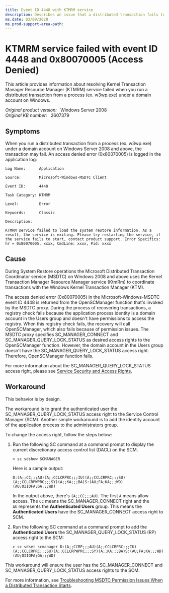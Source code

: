 ```yaml
---
title: Event ID 4448 with KTMRM service
description: Describes an issue that a distributed transaction fails to run from a process (ex. w3wp.exe) under a domain account on Windows Server 2008 and above. Provides a workaround.
ms.date: 03/09/2020
ms.prod-support-area-path:
---
```

# KTMRM service failed with event ID 4448 and 0x80070005 (Access Denied)

This article provides information about resolving Kernel Transaction Manager Resource Manager (KTMRM) service failed when you run a distributed transaction from a process (ex. w3wp.exe) under a domain account on Windows.

_Original product version:_ &nbsp; Windows Server 2008  
_Original KB number:_ &nbsp; 2607379

## Symptoms

When you run a distributed transaction from a process (ex. w3wp.exe) under a domain account on Windows Server 2008 and above, the transaction may fail. An access denied error (0x80070005) is logged in the application log:

```console
Log Name:      Application

Source:        Microsoft-Windows-MSDTC Client

Event ID:      4448

Task Category: KTMRM

Level:         Error

Keywords:      Classic

Description:

KTMRM service failed to load the system restore information. As a result, the service is exiting. Please try restarting the service, if the service fails to start, contact product support. Error Specifics: hr = 0x80070005, xxxx, CmdLine: xxxx, Pid: xxxx
```

## Cause

During System Restore operations the Microsoft Distributed Transaction Coordinator service (MSDTC) on Windows 2008 and above uses the Kernel Transaction Manager Resource Manager service (KtmRm) to coordinate transactions with the Windows Kernel Transaction Manager (KTM).

The access denied error (0x80070005) in the Microsoft-Windows-MSDTC event ID 4448 is returned from the OpenSCManager function that's invoked by the MSDTC proxy. During the process of recovering transactions, a registry check fails because the application process identity is a domain account in the Users group and doesn't have permissions to access the registry. When this registry check fails, the recovery will call OpenSCManager, which also fails because of permission issues. The MSDTC proxy specifies SC_MANAGER_CONNECT and SC_MANAGER_QUERY_LOCK_STATUS as desired access rights to the OpenSCManager function. However, the domain account in the Users group doesn't have the SC_MANAGER_QUERY_LOCK_STATUS access right. Therefore, OpenSCManager function fails.

For more information about the SC_MANAGER_QUERY_LOCK_STATUS access right, please see [Service Security and Access Rights](https://docs.microsoft.com/windows/win32/services/service-security-and-access-rights?redirectedfrom=MSDN#access_rights_for_the_service_control_manager).

## Workaround

This behavior is by design.

The workaround is to grant the authenticated user the SC_MANAGER_QUERY_LOCK_STATUS access right to the Service Control Manager (SCM). Another simple workaround is to add the identity account of the application process to the administrators group.

To change the access right, follow the steps below:

1. Run the following SC command at a command prompt to display the current discretionary access control list (DACL) on the SCM.

    ```console
    > sc sdshow SCMANAGER
    ```

    Here is a sample output:

    ```console
    D:(A;;CC;;;AU)(A;;CCLCRPRC;;;IU)(A;;CCLCRPRC;;;SU)(A;;CCLCRPWPRC;;;SY)(A;;KA;;;BA)S:(AU;FA;KA;;;WD)(AU;OIIOFA;GA;;;WD)
    ```

    In the output above, there's `(A;;CC;;;AU)`. The first `A` means allow access. The `CC` means the SC_MANAGER_CONNECT right and the `AU` represents the **Authenticated Users** group. This means the **Authenticated Users** have the SC_MANAGER_CONNECT access right to SCM.

2. Run the following SC command at a command prompt to add the **Authenticated Users** the SC_MANAGER_QUERY_LOCK_STATUS (RP) access right to the SCM:

    ```console
    > sc sdset scmanager D:(A;;CCRP;;;AU)(A;;CCLCRPRC;;;IU)(A;;CCLCRPRC;;;SU)(A;;CCLCRPWPRC;;;SY)(A;;KA;;;BA)S:(AU;FA;KA;;;WD)(AU;OIIOFA;GA;;;WD)
    ```

This workaround will ensure the user has the SC_MANAGER_CONNECT and SC_MANAGER_QUERY_LOCK_STATUS access rights to the SCM.

For more information, see [Troubleshooting MSDTC Permission Issues When a Distributed Transaction Starts](https://docs.microsoft.com/archive/blogs/distributedservices/troubleshooting-msdtc-permission-issues-when-a-distributed-transaction-starts).
